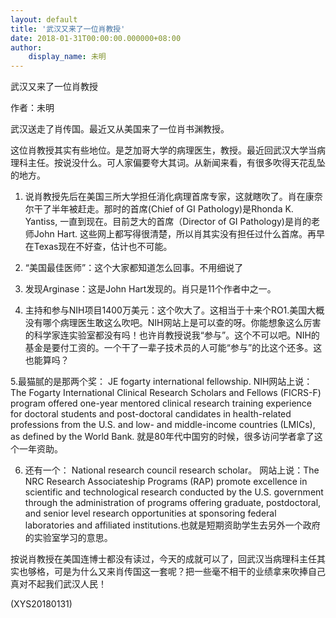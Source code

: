```yaml
---
layout: default
title: '武汉又来了一位肖教授'
date: 2018-01-31T00:00:00.000000+08:00
author:
    display_name: 未明
---
```


武汉又来了一位肖教授

作者：未明

武汉送走了肖传国。最近又从美国来了一位肖书渊教授。

这位肖教授其实有些地位。是芝加哥大学的病理医生，教授。最近回武汉大学当病理科主任。按说没什么。可人家偏要夸大其词。从新闻来看，有很多吹得天花乱坠的地方。

1. 说肖教授先后在美国三所大学担任消化病理首席专家，这就瞎吹了。肖在康奈尔干了半年被赶走。那时的首席(Chief of GI Pathology)是Rhonda K. Yantiss, 一直到现在。目前芝大的首席（Director of GI Pathology)是肖的老师John Hart. 这些网上都写得很清楚，所以肖其实没有担任过什么首席。再早在Texas现在不好查，估计也不可能。

2. “美国最佳医师”：这个大家都知道怎么回事。不用细说了

3. 发现Arginase：这是John Hart发现的。肖只是11个作者中之一。

4. 主持和参与NIH项目1400万美元：这个吹大了。这相当于十来个RO1.美国大概没有哪个病理医生敢这么吹吧。NIH网站上是可以查的呀。你能想象这么厉害的科学家连实验室都没有吗！也许肖教授说我“参与”。这个不可以吧。NIH的基金是要付工资的。一个干了一辈子技术员的人可能“参与”的比这个还多。这也能算吗？

5.最猫腻的是那两个奖： JE fogarty international fellowship. NIH网站上说：The Fogarty International Clinical Research Scholars and Fellows (FICRS-F) program offered one-year mentored clinical research training experience for doctoral students and post-doctoral candidates in health-related professions from the U.S. and low- and middle-income countries (LMICs), as defined by the World Bank. 就是80年代中国穷的时候，很多访问学者拿了这个一年资助。

6. 还有一个： National research council research scholar。 网站上说：The NRC Research Associateship Programs (RAP) promote excellence in scientific and technological research conducted by the U.S. government through the administration of programs offering graduate, postdoctoral, and senior level research opportunities at sponsoring federal laboratories and affiliated institutions.也就是短期资助学生去另外一个政府的实验室学习的意思。

按说肖教授在美国连博士都没有读过，今天的成就可以了，回武汉当病理科主任其实也够格，可是为什么又来肖传国这一套呢？把一些毫不相干的业绩拿来吹捧自己真对不起我们武汉人民！

(XYS20180131)

